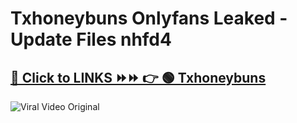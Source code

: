 
 # Txhoneybuns Onlyfans Leaked - Update Files nhfd4

## <h2><a href="https://clipsfans.com/Txhoneybuns&ref=git">🔗 Click to LINKS ⏩⏩ 👉 🟢 Txhoneybuns </a></h2>

<a href="https://clipsfans.com/Txhoneybuns&ref=git" rel="nofollow" data-target="animated-image.originalLink"><img src="https://i.ibb.co.com/xMMVF88/686577567.gif" alt="Viral Video Original" style="max-width: 100%; display: inline-block;" data-target="animated-image.originalImage"></a>

